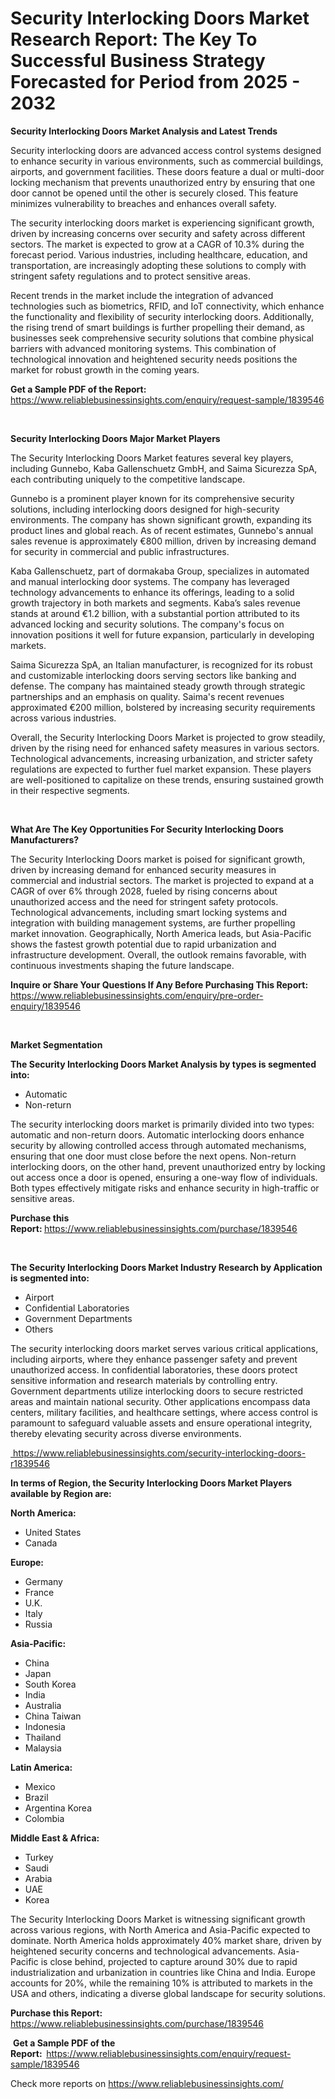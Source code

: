 <p><h1>Security Interlocking Doors Market Research Report: The Key To Successful Business Strategy Forecasted for Period from 2025 - 2032</h1></p><p><strong>Security Interlocking Doors Market Analysis and Latest Trends</strong></p>
<p><p>Security interlocking doors are advanced access control systems designed to enhance security in various environments, such as commercial buildings, airports, and government facilities. These doors feature a dual or multi-door locking mechanism that prevents unauthorized entry by ensuring that one door cannot be opened until the other is securely closed. This feature minimizes vulnerability to breaches and enhances overall safety.</p><p>The security interlocking doors market is experiencing significant growth, driven by increasing concerns over security and safety across different sectors. The market is expected to grow at a CAGR of 10.3% during the forecast period. Various industries, including healthcare, education, and transportation, are increasingly adopting these solutions to comply with stringent safety regulations and to protect sensitive areas.</p><p>Recent trends in the market include the integration of advanced technologies such as biometrics, RFID, and IoT connectivity, which enhance the functionality and flexibility of security interlocking doors. Additionally, the rising trend of smart buildings is further propelling their demand, as businesses seek comprehensive security solutions that combine physical barriers with advanced monitoring systems. This combination of technological innovation and heightened security needs positions the market for robust growth in the coming years.</p></p>
<p><strong>Get a Sample PDF of the Report:&nbsp;</strong> <a href="https://www.reliablebusinessinsights.com/enquiry/request-sample/1839546?utm_campaign=2464&utm_medium=2&utm_source=Github&utm_content=ia&utm_term=28022025&utm_id=security-interlocking-doors">https://www.reliablebusinessinsights.com/enquiry/request-sample/1839546</a></p>
<p>&nbsp;</p>
<p><strong>Security Interlocking Doors Major Market Players</strong></p>
<p><p>The Security Interlocking Doors Market features several key players, including Gunnebo, Kaba Gallenschuetz GmbH, and Saima Sicurezza SpA, each contributing uniquely to the competitive landscape.</p><p>Gunnebo is a prominent player known for its comprehensive security solutions, including interlocking doors designed for high-security environments. The company has shown significant growth, expanding its product lines and global reach. As of recent estimates, Gunnebo's annual sales revenue is approximately €800 million, driven by increasing demand for security in commercial and public infrastructures.</p><p>Kaba Gallenschuetz, part of dormakaba Group, specializes in automated and manual interlocking door systems. The company has leveraged technology advancements to enhance its offerings, leading to a solid growth trajectory in both markets and segments. Kaba’s sales revenue stands at around €1.2 billion, with a substantial portion attributed to its advanced locking and security solutions. The company's focus on innovation positions it well for future expansion, particularly in developing markets.</p><p>Saima Sicurezza SpA, an Italian manufacturer, is recognized for its robust and customizable interlocking doors serving sectors like banking and defense. The company has maintained steady growth through strategic partnerships and an emphasis on quality. Saima's recent revenues approximated €200 million, bolstered by increasing security requirements across various industries.</p><p>Overall, the Security Interlocking Doors Market is projected to grow steadily, driven by the rising need for enhanced safety measures in various sectors. Technological advancements, increasing urbanization, and stricter safety regulations are expected to further fuel market expansion. These players are well-positioned to capitalize on these trends, ensuring sustained growth in their respective segments.</p></p>
<p>&nbsp;</p>
<p><strong>What Are The Key Opportunities For Security Interlocking Doors Manufacturers?</strong></p>
<p><p>The Security Interlocking Doors market is poised for significant growth, driven by increasing demand for enhanced security measures in commercial and industrial sectors. The market is projected to expand at a CAGR of over 6% through 2028, fueled by rising concerns about unauthorized access and the need for stringent safety protocols. Technological advancements, including smart locking systems and integration with building management systems, are further propelling market innovation. Geographically, North America leads, but Asia-Pacific shows the fastest growth potential due to rapid urbanization and infrastructure development. Overall, the outlook remains favorable, with continuous investments shaping the future landscape.</p></p>
<p><strong>Inquire or Share Your Questions If Any Before Purchasing This Report:</strong> <a href="https://www.reliablebusinessinsights.com/enquiry/pre-order-enquiry/1839546?utm_campaign=2464&utm_medium=2&utm_source=Github&utm_content=ia&utm_term=28022025&utm_id=security-interlocking-doors">https://www.reliablebusinessinsights.com/enquiry/pre-order-enquiry/1839546</a></p>
<p>&nbsp;</p>
<p><strong>Market Segmentation</strong></p>
<p><strong>The Security Interlocking Doors Market Analysis by types is segmented into:</strong></p>
<p><ul><li>Automatic</li><li>Non-return</li></ul></p>
<p><p>The security interlocking doors market is primarily divided into two types: automatic and non-return doors. Automatic interlocking doors enhance security by allowing controlled access through automated mechanisms, ensuring that one door must close before the next opens. Non-return interlocking doors, on the other hand, prevent unauthorized entry by locking out access once a door is opened, ensuring a one-way flow of individuals. Both types effectively mitigate risks and enhance security in high-traffic or sensitive areas.</p></p>
<p><strong>Purchase this Report:&nbsp;</strong><a href="https://www.reliablebusinessinsights.com/purchase/1839546?utm_campaign=2464&utm_medium=2&utm_source=Github&utm_content=ia&utm_term=28022025&utm_id=security-interlocking-doors">https://www.reliablebusinessinsights.com/purchase/1839546</a></p>
<p>&nbsp;</p>
<p><strong>The Security Interlocking Doors Market Industry Research by Application is segmented into:</strong></p>
<p><ul><li>Airport</li><li>Confidential Laboratories</li><li>Government Departments</li><li>Others</li></ul></p>
<p><p>The security interlocking doors market serves various critical applications, including airports, where they enhance passenger safety and prevent unauthorized access. In confidential laboratories, these doors protect sensitive information and research materials by controlling entry. Government departments utilize interlocking doors to secure restricted areas and maintain national security. Other applications encompass data centers, military facilities, and healthcare settings, where access control is paramount to safeguard valuable assets and ensure operational integrity, thereby elevating security across diverse environments.</p></p>
<p><a href="https://www.reliablebusinessinsights.com/security-interlocking-doors-r1839546?utm_campaign=2464&utm_medium=2&utm_source=Github&utm_content=ia&utm_term=28022025&utm_id=security-interlocking-doors">&nbsp;https://www.reliablebusinessinsights.com/security-interlocking-doors-r1839546</a></p>
<p><strong>In terms of Region, the Security Interlocking Doors Market Players available by Region are:</strong></p>
<p>
    <p> <strong> North America: </strong>
        <ul>
            <li>United States</li>
            <li>Canada</li>
        </ul>
        </p> 
    <p> <strong> Europe: </strong>
        <ul>
            <li>Germany</li>
            <li>France</li>
            <li>U.K.</li>
            <li>Italy</li>
            <li>Russia</li>
        </ul>
        </p> 
    <p> <strong> Asia-Pacific: </strong>
        <ul>
            <li>China</li>
            <li>Japan</li>
            <li>South Korea</li>
            <li>India</li>
            <li>Australia</li>
            <li>China Taiwan</li>
            <li>Indonesia</li>
            <li>Thailand</li>
            <li>Malaysia</li>
        </ul>
        </p> 
    <p> <strong> Latin America: </strong>
        <ul>
            <li>Mexico</li>
            <li>Brazil</li>
            <li>Argentina Korea</li>
            <li>Colombia</li>
        </ul>
        </p> 
    <p> <strong> Middle East & Africa: </strong>
        <ul>
            <li>Turkey</li>
            <li>Saudi</li>
            <li>Arabia</li>
            <li>UAE</li>
            <li>Korea</li>
        </ul>
    </p>
    </p>
<p><p>The Security Interlocking Doors Market is witnessing significant growth across various regions, with North America and Asia-Pacific expected to dominate. North America holds approximately 40% market share, driven by heightened security concerns and technological advancements. Asia-Pacific is close behind, projected to capture around 30% due to rapid industrialization and urbanization in countries like China and India. Europe accounts for 20%, while the remaining 10% is attributed to markets in the USA and others, indicating a diverse global landscape for security solutions.</p></p>
<p><strong>Purchase this Report: </strong><a href="https://www.reliablebusinessinsights.com/purchase/1839546?utm_campaign=2464&utm_medium=2&utm_source=Github&utm_content=ia&utm_term=28022025&utm_id=security-interlocking-doors">https://www.reliablebusinessinsights.com/purchase/1839546</a></p>
<p>&nbsp;<strong>Get a Sample PDF of the Report:&nbsp;&nbsp;</strong><a href="https://www.reliablebusinessinsights.com/enquiry/request-sample/1839546?utm_campaign=2464&utm_medium=2&utm_source=Github&utm_content=ia&utm_term=28022025&utm_id=security-interlocking-doors">https://www.reliablebusinessinsights.com/enquiry/request-sample/1839546</a></p>
<p><strong></strong></p>
<p>Check more reports on <a href="https://www.reliablebusinessinsights.com/?utm_campaign=2464&utm_medium=2&utm_source=Github&utm_content=ia&utm_term=28022025&utm_id=security-interlocking-doors">https://www.reliablebusinessinsights.com/</a></p>